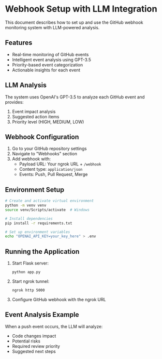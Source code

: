# Webhook Setup with LLM Integration

This document describes how to set up and use the GitHub webhook monitoring system with LLM-powered analysis.

## Features

- Real-time monitoring of GitHub events
- Intelligent event analysis using GPT-3.5
- Priority-based event categorization
- Actionable insights for each event

## LLM Analysis

The system uses OpenAI's GPT-3.5 to analyze each GitHub event and provides:
1. Event impact analysis
2. Suggested action items
3. Priority level (HIGH, MEDIUM, LOW)

## Webhook Configuration

1. Go to your GitHub repository settings
2. Navigate to "Webhooks" section
3. Add webhook with:
   - Payload URL: Your ngrok URL + `/webhook`
   - Content type: `application/json`
   - Events: Push, Pull Request, Merge

## Environment Setup

```bash
# Create and activate virtual environment
python -m venv venv
source venv/Scripts/activate  # Windows

# Install dependencies
pip install -r requirements.txt

# Set up environment variables
echo "OPENAI_API_KEY=your_key_here" > .env
```

## Running the Application

1. Start Flask server:
   ```bash
   python app.py
   ```

2. Start ngrok tunnel:
   ```bash
   ngrok http 5000
   ```

3. Configure GitHub webhook with the ngrok URL

## Event Analysis Example

When a push event occurs, the LLM will analyze:
- Code changes impact
- Potential risks
- Required review priority
- Suggested next steps 